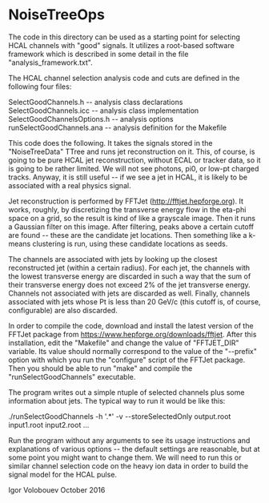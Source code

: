 # NoiseTreeOps

The code in this directory can be used as a starting point for
selecting HCAL channels with "good" signals. It utilizes a root-based
software framework which is described in some detail in the file
"analysis_framework.txt".

The HCAL channel selection analysis code and cuts are defined in the
following four files:

SelectGoodChannels.h        -- analysis class declarations
SelectGoodChannels.icc      -- analysis class implementation
SelectGoodChannelsOptions.h -- analysis options
runSelectGoodChannels.ana   -- analysis definition for the Makefile

This code does the following. It takes the signals stored in the
"NoiseTreeData" TTree and runs jet reconstruction on it. This, of
course, is going to be pure HCAL jet reconstruction, without ECAL or
tracker data, so it is going to be rather limited. We will not see
photons, pi0, or low-pt charged tracks. Anyway, it is still useful --
if we see a jet in HCAL, it is likely to be associated with a real
physics signal.

Jet reconstruction is performed by FFTJet (http://fftjet.hepforge.org).
It works, roughly, by discretizing the transverse energy flow in the
eta-phi space on a grid, so the result is kind of like a grayscale
image. Then it runs a Gaussian filter on this image. After filtering,
peaks above a certain cutoff are found -- these are the candidate jet
locations. Then something like a k-means clustering is run, using
these candidate locations as seeds.

The channels are associated with jets by looking up the closest
reconstructed jet (within a certain radius). For each jet, the channels
with the lowest transverse energy are discarded in such a way that
the sum of their transverse energy does not exceed 2% of the jet
transverse energy. Channels not associated with jets are discarded
as well. Finally, channels associated with jets whose Pt is less than
20 GeV/c (this cutoff is, of course, configurable) are also discarded.

In order to compile the code, download and install the latest version
of the FFTJet package from https://www.hepforge.org/downloads/fftjet.
After this installation, edit the "Makefile" and change the value of
"FFTJET_DIR" variable. Its value should normally correspond to the
value of the "--prefix" option with which you run the "configure"
script of the FFTJet package. Then you should be able to run "make"
and compile the "runSelectGoodChannels" executable.

The program writes out a simple ntuple of selected channels plus some
information about jets. The typical way to run it would be like this:

./runSelectGoodChannels -h '.*' -v --storeSelectedOnly output.root input1.root input2.root ...

Run the program without any arguments to see its usage instructions
and explanations of various options -- the default settings are
reasonable, but at some point you might want to change them.
We will need to run this or similar channel selection code on the
heavy ion data in order to build the signal model for the HCAL pulse.

Igor Volobouev
October 2016
